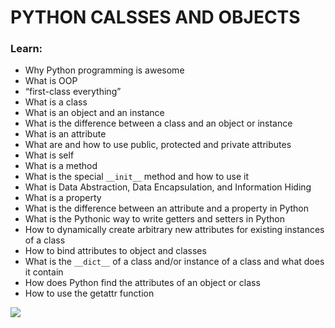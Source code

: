 # PYTHON CALSSES AND OBJECTS
### Learn:
* Why Python programming is awesome <br>
* What is OOP <br>
* “first-class everything” <br>
* What is a class <br>
* What is an object and an instance <br>
* What is the difference between a class and an object or instance <br>
* What is an attribute <br>
* What are and how to use public, protected and private attributes <br>
* What is self <br>
* What is a method <br>
* What is the special `__init__` method and how to use it <br>
* What is Data Abstraction, Data Encapsulation, and Information Hiding <br>
* What is a property <br>
* What is the difference between an attribute and a property in Python <br>
* What is the Pythonic way to write getters and setters in Python <br>
* How to dynamically create arbitrary new attributes for existing instances of a class <br>
* How to bind attributes to object and classes <br>
* What is the `__dict__` of a class and/or instance of a class and what does it contain <br>
* How does Python find the attributes of an object or class <br>
* How to use the getattr function <br>
<img src="https://www.holbertonschool.com/holberton-logo.png"/>